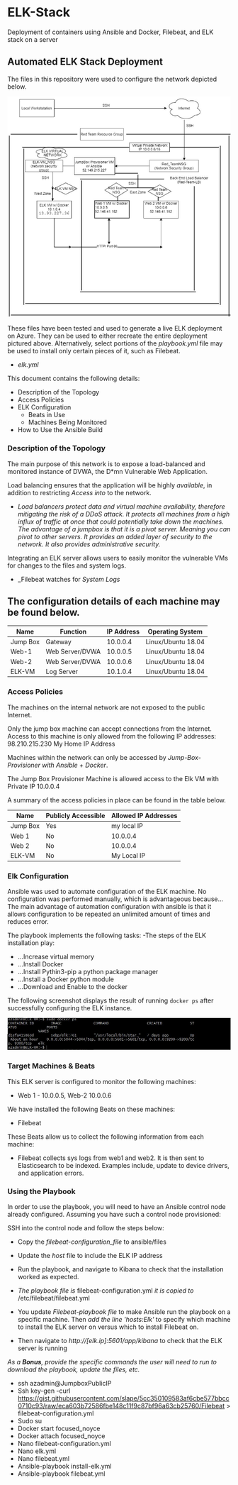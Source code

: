 # ELK-Stack
Deployment of containers using Ansible and Docker, Filebeat, and ELK stack on a server
## Automated ELK Stack Deployment

The files in this repository were used to configure the network depicted below.

![Red Team Resource Group and ELK Stack](https://github.com/voloy001/ELK-Stack/blob/master/Images/UNIT%2013%20DIAGRAM%20(2).jpg?raw=true) 

These files have been tested and used to generate a live ELK deployment on Azure. They can be used to either recreate the entire deployment pictured above. Alternatively, select portions of the _playbook.yml_ file may be used to install only certain pieces of it, such as Filebeat.

  - _elk.yml_

This document contains the following details:
- Description of the Topology
- Access Policies
- ELK Configuration
  - Beats in Use
  - Machines Being Monitored
- How to Use the Ansible Build


### Description of the Topology

The main purpose of this network is to expose a load-balanced and monitored instance of DVWA, the D*mn Vulnerable Web Application.

Load balancing ensures that the application will be highly _available_, in addition to restricting _Access into_ to the network.
- _Load balancers protect data and virtual machine availability, therefore mitigating the risk of a DDoS attack. It protects all machines from a high influx of traffic at once that could potentially take down the machines. The advantage of a jumpbox is that it is a pivot server. Meaning you can pivot to other servers. It provides an added layer of security to the network. It also provides administrative security._

Integrating an ELK server allows users to easily monitor the vulnerable VMs for changes to the files and system logs.

-  _Filebeat watches for _System Logs_


The configuration details of each machine may be found below.
- 


| Name     | Function        | IP Address | Operating System  |
|----------|---------------  |------------|------------------ |
| Jump Box | Gateway         | 10.0.0.4   | Linux/Ubuntu 18.04|
| Web-1    |Web Server/DVWA  | 10.0.0.5   | Linux/Ubuntu 18.04|
| Web-2    |Web Server/DVWA  | 10.0.0.6   | Linux/Ubuntu 18.04|
| ELK-VM   |Log Server       | 10.1.0.4   | Linux/Ubuntu 18.04|

### Access Policies

The machines on the internal network are not exposed to the public Internet. 

Only the jump box machine can accept connections from the Internet. Access to this machine is only allowed from the following IP addresses:
98.210.215.230 My Home IP Address

Machines within the network can only be accessed by _Jump-Box-Provisioner with Ansible + Docker_.

The Jump Box Provisioner Machine is allowed access to the Elk VM with Private IP 10.0.0.4

A summary of the access policies in place can be found in the table below.

| Name     | Publicly Accessible | Allowed IP Addresses |
|----------|---------------------|----------------------|
| Jump Box | Yes                 | my local IP          |
| Web 1    | No                  | 10.0.0.4             |
| Web 2    | No                  | 10.0.0.4             |
| ELK-VM   | No                  | My Local IP          |
### Elk Configuration

Ansible was used to automate configuration of the ELK machine. No configuration was performed manually, which is advantageous because...
The main advantage of automation configuration with ansible is that it allows configuration to be repeated an unlimited amount of times and reduces error.


The playbook implements the following tasks:
-The steps of the ELK installation play:

- ...Increase virtual memory
-	...Install Docker
-	...Install Pythin3-pip a python package manager
- ...Install a Docker python module
-	...Download and Enable to the docker

 



The following screenshot displays the result of running `docker ps` after successfully configuring the ELK instance.

 
![Docker PS](https://github.com/voloy001/ELK-Stack/blob/master/Screenshots/sudodockerps.JPG?raw=true)

### Target Machines & Beats
This ELK server is configured to monitor the following machines:
- Web 1 - 10.0.0.5, Web-2 10.0.0.6

We have installed the following Beats on these machines:
- Filebeat

These Beats allow us to collect the following information from each machine:
-  Filebeat collects sys logs from web1 and web2. It is then sent to Elasticsearch to be indexed. Examples include, update to device drivers, and application errors.

### Using the Playbook
In order to use the playbook, you will need to have an Ansible control node already configured. Assuming you have such a control node provisioned: 

SSH into the control node and follow the steps below:
- Copy the _filebeat-configuration_file_ to ansible/files
- Update the _host_ file to include the ELK IP address
- Run the playbook, and navigate to Kibana to check that the installation worked as expected.

- _The playbook file is_ filebeat-configuration.yml _it is copied to_ /etc/filebeat/filebeat.yml

- You update _Filebeat-playbook file_ to make Ansible run the playbook on a specific machine. Then _add the line 'hosts:Elk'_ to specify which machine to install the ELK server on versus which to install Filebeat on.

- Then navigate to _http://[elk.ip]:5601/app/kibana_ to check that the ELK server is running 


_As a **Bonus**, provide the specific commands the user will need to run to download the playbook, update the files, etc._
- ssh azadmin@JumpboxPublicIP
- Ssh key-gen
-curl https://gist.githubusercontent.com/slape/5cc350109583af6cbe577bbcc0710c93/raw/eca603b72586fbe148c11f9c87bf96a63cb25760/Filebeat > filebeat-configuration.yml
- Sudo su
- Docker start focused_noyce
- Docker attach focused_noyce
- Nano filebeat-configuration.yml
- Nano elk.yml
- Nano filebeat.yml
- Ansible-playbook install-elk.yml
- Ansible-playbook filebeat.yml

